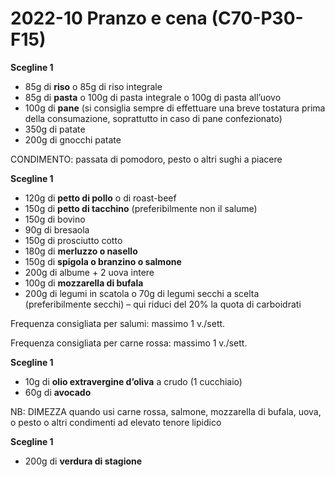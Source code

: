 # 2022-10 Pranzo e cena (C70-P30-F15)

**Scegline 1**

- 85g di **riso** o 85g di riso integrale
- 85g di **pasta** o 100g di pasta integrale o 100g di pasta all’uovo
- 100g di **pane** (si consiglia sempre di effettuare una breve tostatura prima della consumazione, soprattutto
in caso di pane confezionato)
- 350g di patate
- 200g di gnocchi patate

CONDIMENTO: passata di pomodoro, pesto o altri sughi a piacere

**Scegline 1**

- 120g di **petto di pollo** o di roast-beef
- 150g di **petto di tacchino** (preferibilmente non il salume)
- 150g di bovino
- 90g di bresaola
- 150g di prosciutto cotto
- 180g di **merluzzo o nasello**
- 150g di **spigola o branzino o salmone**
- 200g di albume + 2 uova intere
- 100g di **mozzarella di bufala**
- 200g di legumi in scatola o 70g di legumi secchi a scelta (preferibilmente secchi) – qui riduci del 20% la quota di carboidrati

Frequenza consigliata per salumi: massimo 1 v./sett.

Frequenza consigliata per carne rossa: massimo 1 v./sett.

**Scegline 1**

- 10g di **olio extravergine d’oliva** a crudo (1 cucchiaio)
- 60g di **avocado**

NB: DIMEZZA quando usi carne rossa, salmone, mozzarella di bufala, uova, o pesto o altri condimenti ad elevato tenore lipidico

**Scegline 1**

- 200g di **verdura di stagione**
